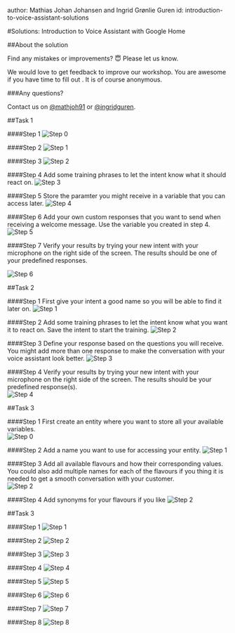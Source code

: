 author: Mathias Johan Johansen and Ingrid Grønlie Guren 
id: introduction-to-voice-assistant-solutions

<a name="solutions:introductiontovoiceassistantwithgooglehome"></a>

#Solutions: Introduction to Voice Assistant with Google Home

<a name="aboutthesolution"></a>

##About the solution

Find any mistakes or improvements? 😇 Please let us know.

We would love to get feedback to improve our workshop. You are awesome if you have time to fill out . It is of course anonymous.

<a name="anyquestions?"></a>

###Any questions?

Contact us on [@mathjoh91](https://twitter.com/mathjoh91) or [@ingridguren](https://twitter.com/ingridguren).

<a name="task1"></a>

##Task 1

<a name="step1"></a>

####Step 1
![Step 0](images/t1_0.png)

<a name="step2"></a>

####Step 2
![Step 1](images/t1_1.png)

<a name="step3"></a>

####Step 3
![Step 2](images/t1_2.png)

<a name="step4"></a>

####Step 4
Add some training phrases to let the intent know what it should react on. 
![Step 3](images/t1_3.png)

<a name="step5"></a>

####Step 5
Store the paramter you might receive in a variable that you can access later. 
![Step 4](images/t1_4.png)

<a name="step6"></a>

####Step 6
Add your own custom responses that you want to send when receiving a welcome message. Use the variable you created in step 4. 
![Step 5](images/t1_5.png)

<a name="step7"></a>

####Step 7
Verify your results by trying your new intent with your microphone on the right side of the screen. The results should be one of your predefined responses.  

![Step 6](images/t1_6.png)

<a name="task2"></a>

##Task 2

<a name="step1-1"></a>

####Step 1
First give your intent a good name so you will be able to find it later on. 
![Step 1](images/t2_1.png)

<a name="step2-1"></a>

####Step 2
Add some training phrases to let the intent know what you want it to react on. Save the intent to start the training.
![Step 2](images/t2_2.png)

<a name="step3-1"></a>

####Step 3
Define your response based on the questions you will receive. You might add more than one response to make the conversation with your voice assistant look better. 
![Step 3](images/t2_3.png)

<a name="step4-1"></a>

####Step 4
Verify your results by trying your new intent with your microphone on the right side of the screen. The results should be your predefined response(s).  
![Step 4](images/t2_4.png)


<a name="task3"></a>

##Task 3

<a name="step1-2"></a>

####Step 1
First create an entity where you want to store all your available variables.  
![Step 0](images/t3_0.png)

<a name="step2-2"></a>

####Step 2
Add a name you want to use for accessing your entity. 
![Step 1](images/t3_1.png)

<a name="step3-2"></a>

####Step 3
Add all available flavours and how their corresponding values. You could also add multiple names for each of the flavours if you thing it is needed to get a smooth conversation with your customer.  
![Step 2](images/t3_2.png)

<a name="step4-2"></a>

####Step 4
Add synonyms for your flavours if you like
![Step 2](images/t3_3.png)

<a name="task3-1"></a>

##Task 3

<a name="step1-3"></a>

####Step 1
![Step 1](images/t4_1.png)

<a name="step2-3"></a>

####Step 2
![Step 2](images/t4_2.png)

<a name="step3-3"></a>

####Step 3
![Step 3](images/t4_3.png)

<a name="step4-3"></a>

####Step 4
![Step 4](images/t4_4.png)

<a name="step5-1"></a>

####Step 5
![Step 5](images/t4_5.png)

<a name="step6-1"></a>

####Step 6
![Step 6](images/t4_6.png)

<a name="step7-1"></a>

####Step 7
![Step 7](images/t4_7.png)

<a name="step8"></a>

####Step 8
![Step 8](images/t4_8.png)


